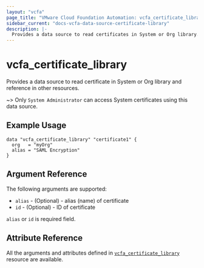 ```yaml
---
layout: "vcfa"
page_title: "VMware Cloud Foundation Automation: vcfa_certificate_library"
sidebar_current: "docs-vcfa-data-source-certificate-library"
description: |-
  Provides a data source to read certificates in System or Org library.
---
```


# vcfa\_certificate\_library

Provides a data source to read certificate in System or Org library and reference in other resources.

~> Only `System Administrator` can access System certificates using this data source.

## Example Usage

```hcl
data "vcfa_certificate_library" "certificate1" {
  org   = "myOrg"
  alias = "SAML Encryption"
}
```

## Argument Reference

The following arguments are supported:

* `alias` - (Optional)  - alias (name) of certificate
* `id` - (Optional)  - ID of certificate

`alias` or `id` is required field.

## Attribute Reference

All the arguments and attributes defined in
[`vcfa_certificate_library`](/providers/vmware/vcfa/latest/docs/resources/certificate_library) resource are available.
